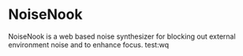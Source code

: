 # NoiseNook
NoiseNook is a web based noise synthesizer for blocking out external environment noise and to enhance focus. 
test:wq

